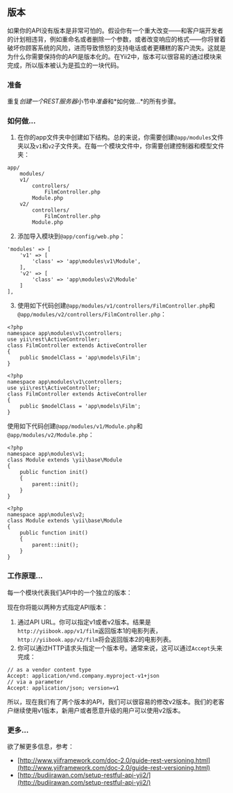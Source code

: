 ## 版本

如果你的API没有版本是非常可怕的。假设你有一个重大改变——和客户端开发者的计划相违背，例如重命名或者删除一个参数，或者改变响应的格式——你将冒着破坏你顾客系统的风险，进而导致愤怒的支持电话或者更糟糕的客户流失。这就是为什么你需要保持你的API是版本化的。在Yii2中，版本可以很容易的通过模块来完成，所以版本被认为是孤立的一块代码。

### 准备

重复*创建一个REST服务器*小节中*准备*和*如何做...*的所有步骤。

### 如何做...

1. 在你的app文件夹中创建如下结构。总的来说，你需要创建`@app/modules`文件夹以及`v1`和`v2`子文件夹。在每一个模块文件中，你需要创建控制器和模型文件夹：

```
app/
    modules/
    v1/
        controllers/
            FilmController.php
        Module.php
    v2/
        controllers/
            FilmController.php
        Module.php
```

2. 添加导入模块到`@app/config/web.php`：

```
'modules' => [
    'v1' => [
        'class' => 'app\modules\v1\Module',
    ],
    'v2' => [
        'class' => 'app\modules\v2\Module'
    ]
],
```

3. 使用如下代码创建`@app/modules/v1/controllers/FilmController.php`和`@app/modules/v2/controllers/FilmController.php`：

```
<?php
namespace app\modules\v1\controllers;
use yii\rest\ActiveController;
class FilmController extends ActiveController
{
    public $modelClass = 'app\models\Film';
}
```


```
<?php
namespace app\modules\v1\controllers;
use yii\rest\ActiveController;
class FilmController extends ActiveController
{
    public $modelClass = 'app\models\Film';
}
```

使用如下代码创建`@app/modules/v1/Module.php`和`@app/modules/v2/Module.php`：

```
<?php
namespace app\modules\v1;
class Module extends \yii\base\Module
{
    public function init()
    {
        parent::init();
    }
}
```

```
<?php
namespace app\modules\v2;
class Module extends \yii\base\Module
{
    public function init()
    {
        parent::init();
    }
}
```

### 工作原理...

每一个模块代表我们API中的一个独立的版本：

现在你将能以两种方式指定API版本：

1. 通过API URL。你可以指定v1或者v2版本。结果是`http://yiibook.app/v1/film`返回版本1的电影列表，`http://yiibook.app/v2/film`将会返回版本2的电影列表。
2. 你可以通过HTTP请求头指定一个版本号。通常来说，这可以通过`Accept`头来完成：

```
// as a vendor content type
Accept: application/vnd.company.myproject-v1+json
// via a parameter
Accept: application/json; version=v1
```

所以，现在我们有了两个版本的API，我们可以很容易的修改v2版本。我们的老客户继续使用v1版本，新用户或者愿意升级的用户可以使用v2版本。

### 更多...

欲了解更多信息，参考：

- [http://www.yiiframework.com/doc-2.0/guide-rest-versioning.html](http://www.yiiframework.com/doc-2.0/guide-rest-versioning.html)
- [http://budiirawan.com/setup-restful-api-yii2/](http://budiirawan.com/setup-restful-api-yii2/)
